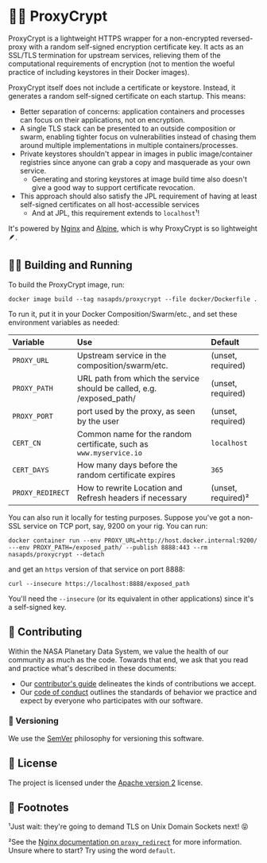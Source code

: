 # 🕵️‍♀️ ProxyCrypt

ProxyCrypt is a lightweight HTTPS wrapper for a non-encrypted reversed-proxy with a random self-signed encryption certificate key. It acts as an SSL/TLS termination for upstream services, relieving them of the computational requirements of encryption (not to mention the woeful practice of including keystores in their Docker images).

ProxyCrypt itself does not include a certificate or keystore. Instead, it generates a random self-signed certificate on each startup. This means:

-   Better separation of concerns: application containers and processes can focus on their applications, not on encryption.
-   A single TLS stack can be presented to an outside composition or swarm, enabling tighter focus on vulnerabilities instead of chasing them around multiple implementations in multiple containers/processes.
-   Private keystores shouldn't appear in images in public image/container registries since anyone can grab a copy and masquerade as your own service.
    -   Generating and storing keystores at image build time also doesn't give a good way to support certificate revocation.
-   This approach should also satisfy the JPL requirement of having at least self-signed certificates on all host-accessible services
    -   And at JPL, this requirement extends to `localhost`¹!

It's powered by [Nginx](https://nginx.org/) and [Alpine](https://www.alpinelinux.org/), which is why ProxyCrypt is so lightweight 🪶.


## 🏃‍♀️ Building and Running

To build the ProxyCrypt image, run:

    docker image build --tag nasapds/proxycrypt --file docker/Dockerfile .

To run it, put it in your Docker Composition/Swarm/etc., and set these environment variables as needed:

| Variable         | Use                                                                   | Default            |
|:-----------------|:----------------------------------------------------------------------|:-------------------|
| `PROXY_URL`      | Upstream service in the composition/swarm/etc.                        | (unset, required)  |
| `PROXY_PATH`     | URL path from which the service should be called, e.g. /exposed_path/ | (unset, required)  |
| `PROXY_PORT`     | port used by the proxy, as seen by the user                           | (unset, required)  |
| `CERT_CN`        | Common name for the random certificate, such as `www.myservice.io`    | `localhost`        |
| `CERT_DAYS`      | How many days before the random certificate expires                   | `365`              |
| `PROXY_REDIRECT` | How to rewrite Location and Refresh headers if necessary              | (unset, required)² |

You can also run it locally for testing purposes. Suppose you've got a non-SSL service on TCP port, say, 9200 on your rig. You can run:

    docker container run --env PROXY_URL=http://host.docker.internal:9200/ ---env PROXY_PATH=/exposed_path/ --publish 8888:443 --rm nasapds/proxycrypt --detach

and get an `https` version of that service on port 8888:

    curl --insecure https://localhost:8888/exposed_path

You'll need the `--insecure` (or its equivalent in other applications) since it's a self-signed key.


## 👥 Contributing

Within the NASA Planetary Data System, we value the health of our community as much as the code. Towards that end, we ask that you read and practice what's described in these documents:

-   Our [contributor's guide](https://github.com/NASA-PDS/.github/blob/main/CONTRIBUTING.md) delineates the kinds of contributions we accept.
-   Our [code of conduct](https://github.com/NASA-PDS/.github/blob/main/CODE_OF_CONDUCT.md) outlines the standards of behavior we practice and expect by everyone who participates with our software.


### 🔢 Versioning

We use the [SemVer](https://semver.org/) philosophy for versioning this software.


## 📃 License

The project is licensed under the [Apache version 2](LICENSE.md) license.


## 👣 Footnotes

¹Just wait: they're going to demand TLS on Unix Domain Sockets next! 😝

²See the [Nginx documentation on `proxy_redirect`](https://nginx.org/en/docs/http/ngx_http_proxy_module.html#proxy_redirect) for more information. Unsure where to start? Try using the word `default`.
